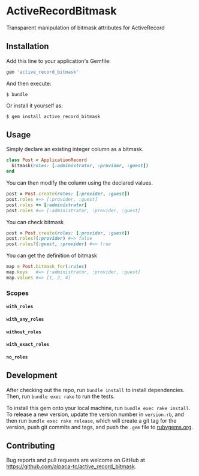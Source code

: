 # ActiveRecordBitmask

Transparent manipulation of bitmask attributes for ActiveRecord

## Installation

Add this line to your application's Gemfile:

```ruby
gem 'active_record_bitmask'
```

And then execute:

    $ bundle

Or install it yourself as:

    $ gem install active_record_bitmask

## Usage

Simply declare an existing integer column as a bitmask.

```ruby
class Post < ApplicationRecord
  bitmask(roles: [:administrator, :provider, :guest])
end
```

You can then modify the column using the declared values.

```ruby
post = Post.create(roles: [:provider, :guest])
post.roles #=> [:provider, :guest]
post.roles += [:administrator]
post.roles #=> [:administrator, :provider, :guest]
```

You can check bitmask

```ruby
post = Post.create(roles: [:provider, :guest])
post.roles?(:provider) #=> false
post.roles?(:guest, :provider) #=> true
```

You can get the definition of bitmask

```ruby
map = Post.bitmask_for(:rules)
map.keys   #=> [:administrator, :provider, :guest]
map.values #=> [1, 2, 4]
```

### Scopes

#### `with_roles`

#### `with_any_roles`

#### `without_roles`

#### `with_exact_roles`

#### `no_roles`

## Development

After checking out the repo, run `bundle install` to install dependencies. Then, run `bundle exec rake` to run the tests. 

To install this gem onto your local machine, run `bundle exec rake install`. To release a new version, update the version number in `version.rb`, and then run `bundle exec rake release`, which will create a git tag for the version, push git commits and tags, and push the `.gem` file to [rubygems.org](https://rubygems.org).

## Contributing

Bug reports and pull requests are welcome on GitHub at https://github.com/alpaca-tc/active_record_bitmask.
